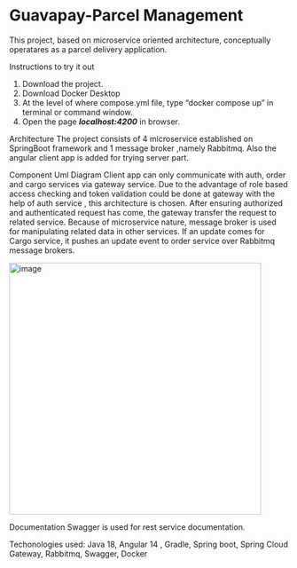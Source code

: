 # Guavapay-Parcel Management


This project, based on microservice oriented architecture, conceptually operatares as a parcel delivery application.

Instructions to try it out
1)	Download the project.
2)	Download Docker Desktop
3)	At the level of where compose.yml file, type “docker compose up” in terminal or command window.
4)	Open the page <b><i>localhost:4200</i></b> in browser.

Architecture
The project consists of 4 microservice established on SpringBoot framework and 1 message broker ,namely Rabbitmq. Also the angular client app is added for trying server part.

Component Uml Diagram
Client app can only communicate with auth, order and cargo services via gateway service. Due to the advantage of role based access checking and token validation could be done at gateway with the help of auth service , this architecture is chosen. After ensuring authorized and authenticated request has come, the gateway transfer the request to related service.
Because of microservice nature, message broker is used for manipulating related data in other services. If an update comes for Cargo service, it pushes an update event to order service over Rabbitmq message brokers.

<img width="454" alt="image" src="https://user-images.githubusercontent.com/37071612/190000615-68c2f8ed-142f-4df4-99a3-2d0834acc242.png">

Documentation
Swagger is used for rest service documentation.

Techonologies used:
Java 18, Angular 14 , Gradle, Spring boot, Spring Cloud Gateway, Rabbitmq, Swagger, Docker

